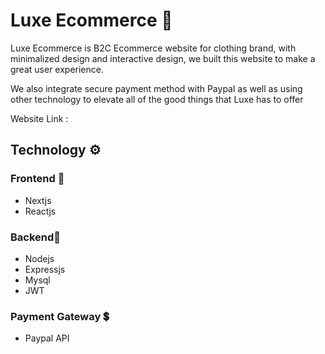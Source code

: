 # Luxe Ecommerce 🧥
 
Luxe Ecommerce is B2C Ecommerce website for clothing brand, with minimalized design and interactive design, we built this website to make a great user experience.

We also integrate secure payment method with Paypal as well as using other technology to elevate all of the good things that Luxe has to offer

Website Link : 

## Technology ⚙️

### Frontend 🌟

- Nextjs
- Reactjs

### Backend💾

 - Nodejs
 - Expressjs
 - Mysql
 - JWT

### Payment Gateway 💲

- Paypal API
